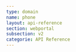 ```yaml
---
type: domain
name: phone
layout: api-reference
section: webportal
subsection: v2
categorie: API Reference
---
```


